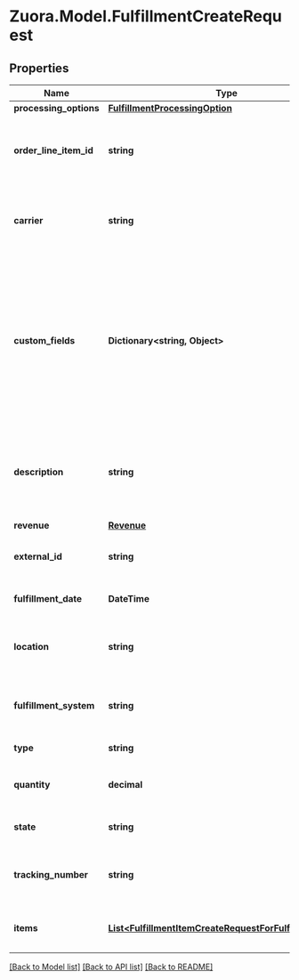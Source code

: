
# Zuora.Model.FulfillmentCreateRequest

## Properties

Name | Type | Description | Notes
------------ | ------------- | ------------- | -------------
**processing_options** | [**FulfillmentProcessingOption**](FulfillmentProcessingOption.md) |  | [optional] 
**order_line_item_id** | **string** | The unique identifier of the associated order line item. | 
**carrier** | **string** | The name of the shipping carrier for this fulfillment. | [optional] 
**custom_fields** | **Dictionary&lt;string, Object&gt;** | Set of user-defined fields associated with this object. Useful for storing additional information about the object in a structured format. | [optional] 
**description** | **string** | An arbitrary string attached to the object. Often useful for displaying to users. | [optional] 
**revenue** | [**Revenue**](Revenue.md) |  | [optional] 
**external_id** | **string** | An external identifier for the fulfillment | [optional] 
**fulfillment_date** | **DateTime** | The date of the fulfillment. | 
**location** | **string** | The fulfillment location of the fulfillment. | [optional] 
**fulfillment_system** | **string** | The fulfillment system for the fulfillment. | [optional] 
**type** | **string** | The type of fulfillment. | [optional] 
**quantity** | **decimal** | The number of units of this item. | 
**state** | **string** | The status of the invoice. | [optional] 
**tracking_number** | **string** | The tracking number of the fulfillment. | [optional] 
**items** | [**List&lt;FulfillmentItemCreateRequestForFulfillmentPost&gt;**](FulfillmentItemCreateRequestForFulfillmentPost.md) | Information of all fulfillment items. | [optional] 

[[Back to Model list]](../README.md#documentation-for-models)
[[Back to API list]](../README.md#documentation-for-api-endpoints)
[[Back to README]](../README.md)

